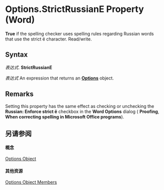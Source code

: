 
# Options.StrictRussianE Property (Word)

 **True** if the spelling checker uses spelling rules regarding Russian words that use the strict ë character. Read/write.


## Syntax

 _表达式_. **StrictRussianE**

 _表达式_ An expression that returns an **[Options](873b7b99-3fe1-fd89-9ece-a9355cb827dc.md)** object.


## Remarks

Setting this property has the same effect as checking or unchecking the  **Russian: Enforce strict ë** checkbox in the **Word Options** dialog ( **Proofing**,  **When correcting spelling in Microsoft Office programs**).


## 另请参阅


#### 概念


[Options Object](873b7b99-3fe1-fd89-9ece-a9355cb827dc.md)
#### 其他资源


[Options Object Members](http://msdn.microsoft.com/library/76cd9dfe-6bbb-4c3d-0bfc-79a62bedd15e%28Office.15%29.aspx)
